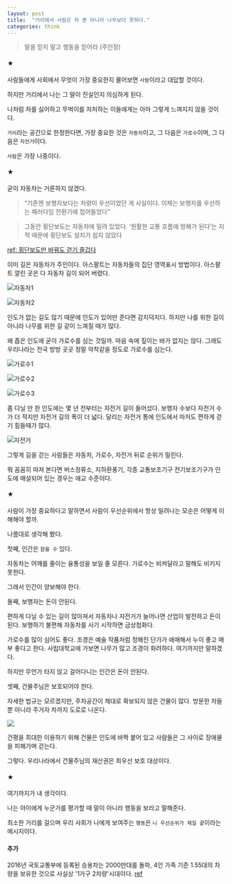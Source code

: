 ```yaml
---
layout: post
title:  "거리에서 사람은 차 뿐 아니라 나무보다 못하다."
categories: think
---
```



> 말을 믿지 말고 행동을 믿어라 (주인장)



#### ★

사람들에게 사회에서 무엇이 가장 중요한지 물어보면 `사람`이라고 대답할 것이다. 

하지만 거리에서 나는 그 말이 진실인지 의심하게 된다. 

나처럼 차를 싫어하고 뚜벅이를 자처하는 이들에게는 아마 그렇게 느껴지지 않을 것이다. 

`거리`라는 공간으로 한정한다면, 가장 중요한 것은 `자동차`이고, 그 다음은 `가로수`이며, 그 다음은 `자전거`이다. 

`사람`은 가장 나중이다. 


#### ★

굳이 자동차는 거론하지 않겠다. 

> “기존엔 보행자보다는 차량이 우선이었던 게 사실이다. 이제는 보행자를 우선하는 패러다임 전환기에 접어들었다” 

> 그동안 횡단보도는 자동차에 밀려 있었다. ‘원활한 교통 흐름에 방해가 된다’는 지적 때문에 횡단보도 설치가 쉽지 않았다

[ref: 횡단보도만 바꿔도 걷기 즐겁다](http://v.media.daum.net/v/20170526015655405)

이미 길은 자동차가 주인이다. 아스팔트는 자동차들의 집단 영역표시 방법이다. 아스팔트 깔린 곳은 다 자동차 길이 되어 버렸다. 

![자동차1](https://goo.gl/1fzMYz)

![자동차2](https://goo.gl/nDuI47)



인도가 없는 길도 많기 때문에 인도가 있어만 준다면 감지덕지다. 하지만 나를 위한 길이 아니라 나무를 위한 길 같이 느껴질 때가 많다. 

왜 좁은 인도에 굳이 가로수를 심는 것일까. 마음 속에 짚이는 바가 없지는 않다. 그래도 우리나라는 전국 방방 곳곳 정말 악착같을 정도로 가로수를 심는다. 

![가로수1](https://goo.gl/TSYedL)

![가로수2](https://goo.gl/thD3FC)

![가로수3](https://goo.gl/4pFxb4)

좀 다닐 만 한 인도에는 몇 년 전부터는 자전거 길이 들어섰다. 보행자 수보다 자전거 수가 더 적지만 자전거 길의 폭이 더 넓다. 달리는 자전거 통에 인도에서 마저도 편하게 걷기 힘들때가 많다. 


![자전거](https://goo.gl/6GGsXw)

그렇게 길을 걷는 사람들은 자동차, 가로수, 자전거 뒤로 순위가 밀린다. 

뭐 꼼꼼히 따져 본다면 버스정류소, 지하환풍기, 각종 교통보조기구 전기보조기구가 인도에 매설되어 있는 경우는 애교 수준이다. 




#### ★

사람이 가장 중요하다고 말하면서 사람이 우선순위에서 항상 밀려나는 모순은 어떻게 이해해야 할까. 

나름대로 생각해 봤다. 

첫째, 인간은 `참을 수` 있다. 

자동차는 어깨를 줄이는 융통성을 보일 줄 모른다. 가로수는 비켜달라고 말해도 비키지 못한다. 

그래서 인간이 양보해야 한다. 

둘째, 보행자는 돈이 안된다. 

편하게 다닐 수 있는 길이 많아져서 자동차나 자전거가 늘어나면 산업이 발전하고 돈이 된다. 보행하기 불편해 자동차를 사기 시작하면 금상첨화다. 

가로수를 많이 심어도 좋다. 조경은 예술 작품처럼 정해진 단가가 애매해서 누이 좋고 매부 좋다고 한다. 사립대학교에 가보면 나무가 많고 조경이 화려하다. 여기까지만 말하겠다. 

하지만 무언가 타지 않고 걸어다니는 인간은 돈이 안된다. 

셋째, 건물주님은 보호되어야 한다. 

자세한 법규는 모르겠지만, 주차공간이 제대로 확보되지 않은 건물이 많다. 방문한 차들 뿐 아니라 주거자 차까지 도로로 나온다. 

![](https://goo.gl/2MBDJ5)

건평을 최대한 이용하기 위해 건물은 인도에 바짝 붙어 있고 사람들은 그 사이로 장애물을 피해가며 걷는다. 

그렇다. 우리나라에서 건물주님의 재산권은 최우선 보호 대상이다. 


#### ★

여기까지가 내 생각이다. 

나는 아이에게 누군가를 평가할 때 말이 아니라 행동을 보라고 말해준다. 

최소한 거리를 걸으며 우리 사회가 나에게 보여주는 `행동`은 `니 우선순위가 제일 끝`이라는 메시지이다. 


#### 추가

2016년 국토교통부에 등록된 승용차는 2000만대를 돌파, 4인 가족 기준 1.55대의 차량을 보유한 것으로 사실상 '1가구 2차량'시대이다. [ref](http://v.media.daum.net/v/20170603090142660)